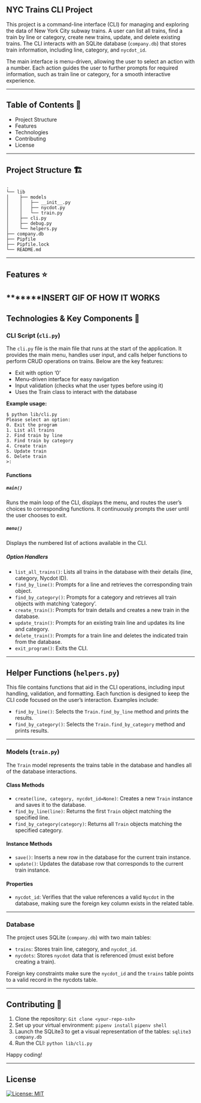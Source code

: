 
## NYC Trains CLI Project

This project is a command-line interface (CLI) for managing and exploring the data of New York City subway trains. A user can list all trains, find a train by line or category, create new trains, update, and delete existing trains. The CLI interacts with an SQLite database (`company.db`) that stores train information, including line, category, and `nycdot_id`.  

The main interface is menu-driven, allowing the user to select an action with a number. Each action guides the user to further prompts for required information, such as train line or category, for a smooth interactive experience.

---
## Table of Contents 📖

- Project Structure
- Features
- Technologies
- Contributing
- License

--- 
## Project Structure 🏗
```console
.
└── lib
│    ├── models
│    │   ├── __init__.py
│    │   ├── nycdot.py
│    │   └── train.py
│    ├── cli.py
│    ├── debug.py
│    └── helpers.py
├── company.db
├── Pipfile
├── Pipfile.lock
└── README.md
```

---
## Features ⭐

*******INSERT GIF OF HOW IT WORKS
---
## Technologies & Key Components 🔑
### CLI Script (`cli.py`)

The `cli.py` file is the main file that runs at the start of the application. It provides the main menu, handles user input, and calls helper functions to perform CRUD operations on trains. Below are the key features:

- Exit with option ‘0’
- Menu-driven interface for easy navigation
- Input validation (checks what the user types before using it)
- Uses the Train class to interact with the database

**Example usage:**
```console
$ python lib/cli.py
Please select an option:
0. Exit the program
1. List all trains
2. Find train by line
3. Find train by category
4. Create train
5. Update train
6. Delete train
>:
```

#### Functions

##### `main()`
Runs the main loop of the CLI, displays the menu, and routes the user’s choices to corresponding functions. It continuously prompts the user until the user chooses to exit.

##### `menu()`
Displays the numbered list of actions available in the CLI.

##### Option Handlers
- `list_all_trains()`: Lists all trains in the database with their details (line, category, Nycdot ID).  
- `find_by_line()`: Prompts for a line and retrieves the corresponding train object.  
- `find_by_category()`: Prompts for a category and retrieves all train objects with matching ‘category’.  
- `create_train()`: Prompts for train details and creates a new train in the database.  
- `update_train()`: Prompts for an existing train line and updates its line and category.  
- `delete_train()`: Prompts for a train line and deletes the indicated train from the database.  
- `exit_program()`: Exits the CLI.

---

## Helper Functions (`helpers.py`)

This file contains functions that aid in the CLI operations, including input handling, validation, and formatting. Each function is designed to keep the CLI code focused on the user’s interaction. Examples include:

- `find_by_line()`: Selects the `Train.find_by_line` method and prints the results.  
- `find_by_category()`: Selects the `Train.find_by_category` method and prints results.  

---
### Models (`train.py`)

The `Train` model represents the trains table in the database and handles all of the database  interactions.  

#### Class Methods

- `create(line, category, nycdot_id=None)`: Creates a new `Train` instance and saves it to the database.  
- `find_by_line(line)`: Returns the first `Train` object matching the specified line.  
- `find_by_category(category)`: Returns all `Train` objects matching the specified category.  

#### Instance Methods

- `save()`: Inserts a new row in the database for the current train instance.  
- `update()`: Updates the database row that corresponds to the current train instance.  

#### Properties

- `nycdot_id`: Verifies that the value references a valid `Nycdot` in the database, making sure the foreign key column exists in the related table.  

---
### Database

The project uses SQLite (`company.db`) with two main tables:

- `trains`: Stores train line, category, and `nycdot_id`.  
- `nycdots`: Stores `nycdot` data that is referenced (must exist before creating a train).  

Foreign key constraints make sure the `nycdot_id` and the `trains` table points to a valid record in the nycdots table.  

---
## Contributing 🤝
1. Clone the repository:
`Git clone <your-repo-ssh>`
2. Set up your virtual environment:
`pipenv install`
`pipenv shell`
3. Launch the SQLite3 to get a visual representation of the tables:
`sqlite3 company.db`
4. Run the CLI:
`python lib/cli.py`


Happy coding!

---
## License

[![License: MIT](https://img.shields.io/badge/License-MIT-yellow.svg)](https://choosealicense.com/licenses/mit/)
